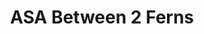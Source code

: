 ---
layout: page
title: ASA Between 2 Ferns
description: CyberPatriot Semifinals Cisco (ASA) 
img: 
importance: 1
redirect: ../../assets/labs/ASA_Between_2_Ferns.pka
category: labs
---